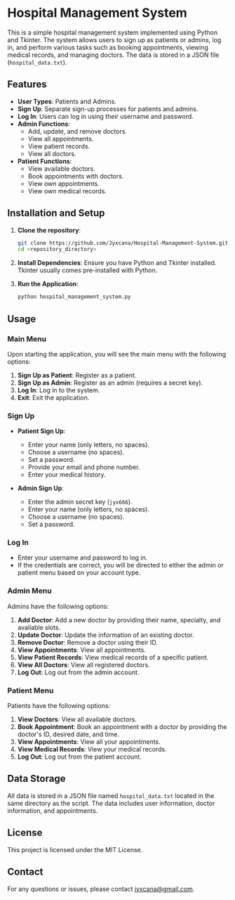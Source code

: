 # Hospital Management System

This is a simple hospital management system implemented using Python and Tkinter. The system allows users to sign up as patients or admins, log in, and perform various tasks such as booking appointments, viewing medical records, and managing doctors. The data is stored in a JSON file (`hospital_data.txt`).

## Features

- **User Types**: Patients and Admins.
- **Sign Up**: Separate sign-up processes for patients and admins.
- **Log In**: Users can log in using their username and password.
- **Admin Functions**:
  - Add, update, and remove doctors.
  - View all appointments.
  - View patient records.
  - View all doctors.
- **Patient Functions**:
  - View available doctors.
  - Book appointments with doctors.
  - View own appointments.
  - View own medical records.

## Installation and Setup

1. **Clone the repository**:
    ```bash
    git clone https://github.com/Jyxcana/Hospital-Management-System.git
    cd <repository_directory>
    ```

2. **Install Dependencies**:
    Ensure you have Python and Tkinter installed. Tkinter usually comes pre-installed with Python.

3. **Run the Application**:
    ```bash
    python hospital_management_system.py
    ```

## Usage

### Main Menu

Upon starting the application, you will see the main menu with the following options:

1. **Sign Up as Patient**: Register as a patient.
2. **Sign Up as Admin**: Register as an admin (requires a secret key).
3. **Log In**: Log in to the system.
4. **Exit**: Exit the application.

### Sign Up

- **Patient Sign Up**:
  - Enter your name (only letters, no spaces).
  - Choose a username (no spaces).
  - Set a password.
  - Provide your email and phone number.
  - Enter your medical history.

- **Admin Sign Up**:
  - Enter the admin secret key (`jyx666`).
  - Enter your name (only letters, no spaces).
  - Choose a username (no spaces).
  - Set a password.

### Log In

- Enter your username and password to log in.
- If the credentials are correct, you will be directed to either the admin or patient menu based on your account type.

### Admin Menu

Admins have the following options:

1. **Add Doctor**: Add a new doctor by providing their name, specialty, and available slots.
2. **Update Doctor**: Update the information of an existing doctor.
3. **Remove Doctor**: Remove a doctor using their ID.
4. **View Appointments**: View all appointments.
5. **View Patient Records**: View medical records of a specific patient.
6. **View All Doctors**: View all registered doctors.
7. **Log Out**: Log out from the admin account.

### Patient Menu

Patients have the following options:

1. **View Doctors**: View all available doctors.
2. **Book Appointment**: Book an appointment with a doctor by providing the doctor's ID, desired date, and time.
3. **View Appointments**: View all your appointments.
4. **View Medical Records**: View your medical records.
5. **Log Out**: Log out from the patient account.

## Data Storage

All data is stored in a JSON file named `hospital_data.txt` located in the same directory as the script. The data includes user information, doctor information, and appointments.

## License

This project is licensed under the MIT License.

## Contact

For any questions or issues, please contact jyxcana@gmail.com.
